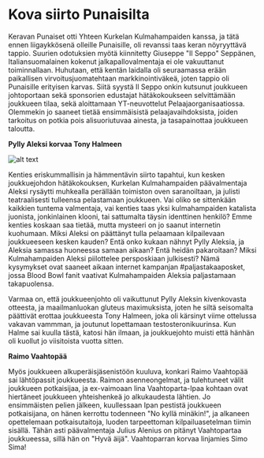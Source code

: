 # Kova siirto Punaisilta

Keravan Punaiset otti Yhteen Kurkelan Kulmahampaiden kanssa, ja tätä ennen liigaykkösenä olleille Punaisille, oli revanssi taas keran nöyryyttävä tappio. Suurien odotuksien myötä kiinnitetty Giuseppe "Il Seppo" Seppänen, Italiansuomalainen kokenut jalkapallovalmentaja ei ole vakuuttanut toiminnallaan. Huhutaan, että kentän laidalla oli seuraamassa erään paikallisen virvoitusjuomatehtaan markkinointiväkeä, joten tappio oli Punaisille erityisen karvas. Siitä syystä Il Seppo onkin kutsunut joukkueen johtoportaan sekä sponsorien edustajat hätäkokoukseen selvittämään joukkueen tilaa, sekä aloittamaan YT-neuvottelut Pelaajaorganisaatiossa.
Olemmekin jo saaneet tietää ensimmäisistä pelaajavaihdoksista, joiden tarkoitus on potkia pois alisuoriutuvaa ainesta, ja tasapainottaa joukkueen taloutta.

**Pylly Aleksi korvaa Tony Halmeen**

![alt text](/siteTexts/blogEntries/19/pyllyaleksi2.jpg)

Kenties eriskummallisin ja hämmentävin siirto tapahtui, kun kesken joukkuejohdon hätäkokouksen, Kurkelan Kulmahampaiden päävalmentaja Aleksi rysäytti muhkealla perällään toimiston oven saranoiltaan, ja julisti teatraalisesti tulleensa pelastamaan joukkueen. Vai oliko se sittenkään kaikkien tuntema valmentaja, vai kenties taas yksi kulmahampaiden katalista juonista, jonkinlainen klooni, tai sattumalta täysin identtinen henkilö? Emme kenties koskaan saa tietää, mutta mysteeri on jo saanut internetin kuohumaan. Miksi Aleksi on päättänyt tulla pelaamaan kilpailevaan joukkueeseen kesken kauden? Entä onko kukaan nähnyt Pylly Aleksia, ja Aleksia samassa huoneessa samaan aikaan? Entä heidän pakaroitaan? Miksi Kulmahampaiden Aleksi piilottelee persposkiaan julkisesti? 
Nämä kysymykset ovat saaneet aikaan internet kampanjan #paljastakaaposket, jossa Blood Bowl fanit vaativat Kulmahampaiden Aleksia paljastamaan takapuolensa.

Varmaa on, että joukkueenjohto oli vaikuttunut Pylly Aleksin kivenkovasta otteesta, ja maailmanluokan gluteus maximuksista, joten he siltä seisomalta päättivät erottaa joukkueesta Tony Halmeen, joka oli kärsinyt viime ottelussa vakavan vammman, ja joutunut lopettamaan testosteronikuurinsa. Kun Halme sai kuulla tästä, katosi hän ilmaan, ja joukkuejohto muisti että hänhän oli kuollut jo viisitoista vuotta sitten.

**Raimo Vaahtopää**

Myös joukkueen alkuperäisjäsenistöön kuuluva, konkari Raimo Vaahtopää sai lähtöpassit joukkueesta. Raimon asenneongelmat, ja tulehtuneet välit joukkueen potkaisijaa, ja ex-vaimoaan Iina Vaahtoparta-Ipaa kohtaan ovat hiertäneet joukkueen yhteishenkeä jo alkukaudesta lähtien. Jo ensimmäisten pelien jälkeen, kuullessaan Ipan pestistä joukkueen potkaisijana, on hänen kerrottu todenneen "No kyllä minäkin!", ja alkaneen opettelemaan potkaisutaitoja, luoden tarpeettoman kilpailuasetelman tiimin sisällä. Tähän asti päävalmentaja Julius Alenius on pitänyt Vaahtopartaa joukkueessa, sillä hän on "Hyvä äijä". Vaahtoparran korvaa linjamies Simo Sima!
